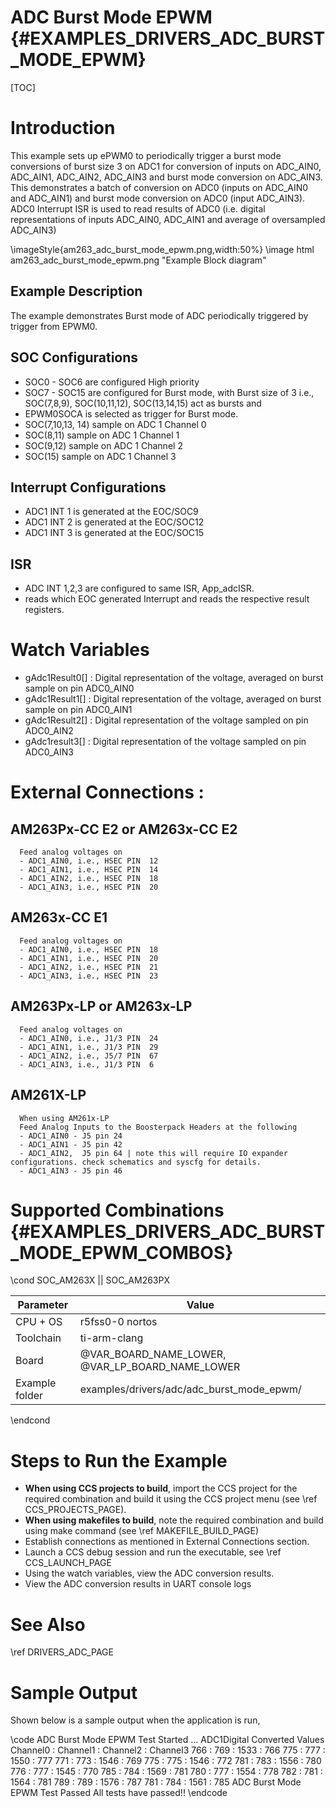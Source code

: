 # ADC Burst Mode EPWM {#EXAMPLES_DRIVERS_ADC_BURST_MODE_EPWM}

[TOC]

# Introduction

This example sets up ePWM0 to periodically trigger a burst mode conversions of burst size 3 on ADC1 for conversion of inputs on ADC_AIN0, ADC_AIN1, ADC_AIN2, ADC_AIN3 and burst mode conversion on ADC_AIN3. This demonstrates a batch of conversion on ADC0 (inputs on ADC_AIN0 and ADC_AIN1) and burst mode conversion on ADC0 (input ADC_AIN3). ADC0 Interrupt ISR is used to read results of ADC0 (i.e. digital representations of inputs ADC_AIN0, ADC_AIN1 and average of oversampled ADC_AIN3)

\imageStyle{am263_adc_burst_mode_epwm.png,width:50%}
\image html am263_adc_burst_mode_epwm.png "Example Block diagram"
## Example Description
The example demonstrates Burst mode of ADC periodically triggered by trigger from EPWM0.

## SOC Configurations
 - SOC0 - SOC6 are configured High priority
 - SOC7 - SOC15 are configured for Burst mode, with Burst size of 3 i.e., SOC(7,8,9), SOC(10,11,12), SOC(13,14,15) act as bursts and
 - EPWM0SOCA is selected as trigger for Burst mode.
 - SOC(7,10,13, 14) sample on ADC 1 Channel 0
 - SOC(8,11)        sample on ADC 1 Channel 1
 - SOC(9,12)        sample on ADC 1 Channel 2
 - SOC(15)          sample on ADC 1 Channel 3

## Interrupt Configurations
 - ADC1 INT 1 is generated at the EOC/SOC9
 - ADC1 INT 2 is generated at the EOC/SOC12
 - ADC1 INT 3 is generated at the EOC/SOC15

## ISR
 - ADC INT 1,2,3 are configured to same ISR, App_adcISR.
 - reads which EOC generated Interrupt and reads the respective result registers.

# Watch Variables
 - gAdc1Result0[] : Digital representation of the voltage, averaged on burst sample on pin ADC0_AIN0
 - gAdc1Result1[] : Digital representation of the voltage, averaged on burst sample on pin ADC0_AIN1
 - gAdc1Result2[] : Digital representation of the voltage sampled on pin ADC0_AIN2
 - gAdc1result3[] : Digital representation of the voltage sampled on pin ADC0_AIN3

# External Connections :
## AM263Px-CC E2 or AM263x-CC E2
      Feed analog voltages on
      - ADC1_AIN0, i.e., HSEC PIN  12
      - ADC1_AIN1, i.e., HSEC PIN  14
      - ADC1_AIN2, i.e., HSEC PIN  18
      - ADC1_AIN3, i.e., HSEC PIN  20
## AM263x-CC E1 
      Feed analog voltages on
      - ADC1_AIN0, i.e., HSEC PIN  18
      - ADC1_AIN1, i.e., HSEC PIN  20
      - ADC1_AIN2, i.e., HSEC PIN  21
      - ADC1_AIN3, i.e., HSEC PIN  23
## AM263Px-LP or AM263x-LP
      Feed analog voltages on
      - ADC1_AIN0, i.e., J1/3 PIN  24
      - ADC1_AIN1, i.e., J1/3 PIN  29
      - ADC1_AIN2, i.e., J5/7 PIN  67
      - ADC1_AIN3, i.e., J1/3 PIN  6
      
## AM261X-LP
      When using AM261x-LP
      Feed Analog Inputs to the Boosterpack Headers at the following
      - ADC1_AIN0 - J5 pin 24
      - ADC1_AIN1 - J5 pin 42
      - ADC1_AIN2,  J5 pin 64 | note this will require IO expander configurations. check schematics and syscfg for details.
      - ADC1_AIN3 - J5 pin 46


# Supported Combinations {#EXAMPLES_DRIVERS_ADC_BURST_MODE_EPWM_COMBOS}

\cond SOC_AM263X || SOC_AM263PX

 Parameter      | Value
 ---------------|-----------
 CPU + OS       | r5fss0-0 nortos
 Toolchain      | ti-arm-clang
 Board          | @VAR_BOARD_NAME_LOWER, @VAR_LP_BOARD_NAME_LOWER
 Example folder | examples/drivers/adc/adc_burst_mode_epwm/

\endcond

# Steps to Run the Example

- **When using CCS projects to build**, import the CCS project for the required combination
  and build it using the CCS project menu (see \ref CCS_PROJECTS_PAGE).
- **When using makefiles to build**, note the required combination and build using
  make command (see \ref MAKEFILE_BUILD_PAGE)
- Establish connections as mentioned in External Connections section.
- Launch a CCS debug session and run the executable, see \ref CCS_LAUNCH_PAGE
- Using the watch variables, view the ADC conversion results.
- View the ADC conversion results in UART console logs

# See Also

\ref DRIVERS_ADC_PAGE

# Sample Output

Shown below is a sample output when the application is run,

\code
ADC Burst Mode EPWM Test Started ...
ADC1Digital Converted Values
Channel0    :   Channel1    :   Channel2   : Channel3
    766  :   769  :   1533  :   766
    775  :   777  :   1550  :   777
    771  :   773  :   1546  :   769
    775  :   775  :   1546  :   772
    781  :   783  :   1556  :   780
    776  :   777  :   1545  :   770
    785  :   784  :   1569  :   781
    780  :   777  :   1554  :   778
    782  :   781  :   1564  :   781
    789  :   789  :   1576  :   787
    781  :   784  :   1561  :   785
ADC Burst Mode EPWM Test Passed
All tests have passed!!
\endcode
